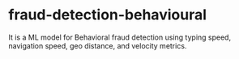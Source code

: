 # fraud-detection-behavioural
It is a ML model for Behavioral fraud detection using typing speed, navigation speed, geo distance, and velocity metrics.
